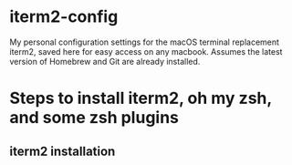 # iterm2-config
My personal configuration settings for the macOS terminal replacement iterm2, saved here for easy access on any macbook. Assumes the latest version of Homebrew and Git are already installed.

# Steps to install iterm2, oh my zsh, and some zsh plugins
## iterm2 installation